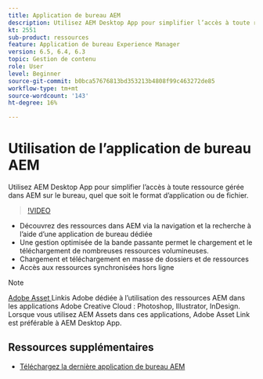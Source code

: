 ```yaml
---
title: Application de bureau AEM
description: Utilisez AEM Desktop App pour simplifier l’accès à toute ressource gérée dans AEM sur le bureau, quel que soit le format d’application ou de fichier.
kt: 2551
sub-product: ressources
feature: Application de bureau Experience Manager
version: 6.5, 6.4, 6.3
topic: Gestion de contenu
role: User
level: Beginner
source-git-commit: b0bca57676813bd353213b4808f99c463272de85
workflow-type: tm+mt
source-wordcount: '143'
ht-degree: 16%

---
```



# Utilisation de l’application de bureau AEM

Utilisez AEM Desktop App pour simplifier l’accès à toute ressource gérée dans AEM sur le bureau, quel que soit le format d’application ou de fichier.

>[!VIDEO](https://video.tv.adobe.com/v/28868/?quality=12&learn=on)

+ Découvrez des ressources dans AEM via la navigation et la recherche à l’aide d’une application de bureau dédiée
+ Une gestion optimisée de la bande passante permet le chargement et le téléchargement de nombreuses ressources volumineuses.
+ Chargement et téléchargement en masse de dossiers et de ressources
+ Accès aux ressources synchronisées hors ligne

>[!NOTE]
>
> [Adobe Asset ](./adobe-asset-link.md) Linkis Adobe dédiée à l’utilisation des ressources AEM dans les applications Adobe Creative Cloud : Photoshop, Illustrator, InDesign. Lorsque vous utilisez AEM Assets dans ces applications, Adobe Asset Link est préférable à AEM Desktop App.

## Ressources supplémentaires

+ [Téléchargez la dernière application de bureau AEM](https://docs.adobe.com/content/help/fr-FR/experience-manager-desktop-app/using/release-notes.html)
